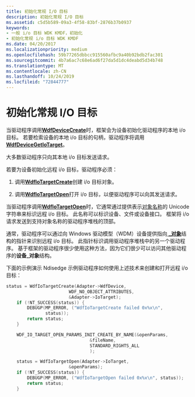 ```yaml
---
title: 初始化常规 I/O 目标
description: 初始化常规 I/O 目标
ms.assetid: c5d5b589-09a3-4f58-83bf-2876b37b0937
keywords:
- 一般 i/o 目标 WDK KMDF，初始化
- 初始化常规 i/o 目标 WDK KMDF
ms.date: 04/20/2017
ms.localizationpriority: medium
ms.openlocfilehash: 59b77265dbbcc915560afbc9a40b92bdb2fac301
ms.sourcegitcommit: 4b7a6ac7c68e6ad6f27da5d1dc4deabd5d34b748
ms.translationtype: MT
ms.contentlocale: zh-CN
ms.lasthandoff: 10/24/2019
ms.locfileid: "72844777"
---
```

# <a name="initializing-a-general-io-target"></a>初始化常规 I/O 目标





当驱动程序调用[**WdfDeviceCreate**](https://docs.microsoft.com/windows-hardware/drivers/ddi/wdfdevice/nf-wdfdevice-wdfdevicecreate)时，框架会为设备初始化驱动程序的本地 i/o 目标。 若要检索设备的本地 i/o 目标的句柄，驱动程序将调用[**WdfDeviceGetIoTarget**](https://docs.microsoft.com/windows-hardware/drivers/ddi/wdfdevice/nf-wdfdevice-wdfdevicegetiotarget)。

大多数驱动程序只向其本地 i/o 目标发送请求。

若要为设备初始化远程 i/o 目标，驱动程序必须：

1.  调用[**WdfIoTargetCreate**](https://docs.microsoft.com/windows-hardware/drivers/ddi/wdfiotarget/nf-wdfiotarget-wdfiotargetcreate)创建 i/o 目标对象。

2.  调用[**WdfIoTargetOpen**](https://docs.microsoft.com/windows-hardware/drivers/ddi/wdfiotarget/nf-wdfiotarget-wdfiotargetopen)打开 i/o 目标，以便驱动程序可以向其发送请求。

当驱动程序调用[**WdfIoTargetOpen**](https://docs.microsoft.com/windows-hardware/drivers/ddi/wdfiotarget/nf-wdfiotarget-wdfiotargetopen)时，它通常通过提供表示[对象名称](https://docs.microsoft.com/windows-hardware/drivers/kernel/object-names)的 Unicode 字符串来标识远程 i/o 目标。 此名称可以标识设备、文件或设备接口。 框架将 i/o 请求发送到支持对象名称的驱动程序堆栈的顶部。

通常，驱动程序可以通过向 Windows 驱动模型（WDM）设备提供指向[ **\_对象**](https://docs.microsoft.com/windows-hardware/drivers/ddi/wdm/ns-wdm-_device_object)结构的指针来识别远程 i/o 目标。 此指针标识调用驱动程序堆栈中的另一个驱动程序。 基于框架的驱动程序很少使用这种方法，因为它们很少可以访问其他驱动程序的**设备\_对象**结构。

下面的示例演示 Ndisedge 示例驱动程序如何使用上述技术来创建和打开远程 i/o 目标：

```cpp
status = WdfIoTargetCreate(Adapter->WdfDevice,
                        WDF_NO_OBJECT_ATTRIBUTES,
                        &Adapter->IoTarget);
    if (!NT_SUCCESS(status)) {
        DEBUGP(MP_ERROR, ("WdfIoTargetCreate failed 0x%x\n",
               status));
        return status;
    }

    WDF_IO_TARGET_OPEN_PARAMS_INIT_CREATE_BY_NAME(&openParams,
                                &fileName,
                                STANDARD_RIGHTS_ALL
                                );

    status = WdfIoTargetOpen(Adapter->IoTarget,
                        &openParams);
    if (!NT_SUCCESS(status)) {
        DEBUGP(MP_ERROR, ("WdfIoTargetOpen failed 0x%x\n", status));
        return status;
    }
```

 

 





